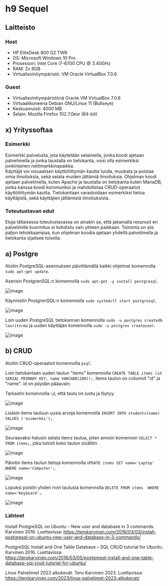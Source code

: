 # h9 Sequel

## Laitteisto  

### Host  

* HP EliteDesk 800 G2 TWR  
* OS: Microsoft Windows 10 Pro  
* Prosessori: Intel Core i7-6700 CPU @ 3.40GHz  
* RAM: 2x 8GB  
* Virtualisointiympäristö: VM Oracle VirtualBox 7.0.6  

### Guest
* Virtualisointiympäristönä Oracle VM VirtualBox 7.0.6  
* Virtuaalikoneena Debian GNU/Linux 11 (Bullseye)  
* Keskusmuisti: 4000 MB   
* Selain: Mozilla Firefox 102.7.0esr (64-bit)  

## x) Yrityssoftaa  

### Esimerkki  
Esimerkki palvelusta, jota käytetään selaimella, jonka koodi ajetaan palvelimella ja jonka taustalla on tietokanta, voisi olla esimerkiksi jonkinlainen nettimarkkinapaikka.  
Käyttäjä voi visuaalisen käyttöliittymän kautta luoda, muokata ja poistaa omia ilmoituksia, sekä selata muiden jättämiä ilmoituksia. Ohjelman koodi ajetaan palvelimella, kuten Apache ja taustalla on tietokanta kuten MariaDB, jonka kanssa koodi kommunikoi ja mahdollistaa CRUD-operaatiot käyttöliittymän kautta. Tietokantaan varastoidaan esimerkiksi tietoa käyttäjistä, sekä käyttäjien jättämistä ilmoituksista.  

### Toteutustavan edut  

Etuja tällaisessa toteutustavassa on ainakin se, että jakamalla resurssit eri palvelimille kuormitus ei kohdistu vain yhteen paikkaan. Toiminta on siis paljon tehokkaampaa, kun ohjelman koodia ajetaan yhdellä palvelimella ja tietokanta sijaitsee toisella.  

## a) Postgre  

Aloitin PostgreSQL-asennuksen päivittämällä kaikki ohjelmat komennolla ```sudo apt-get update```.  

Asensin PostgrenSQL:n komennolla ```sudo apt-get -y install postgresql```.  

![image](https://user-images.githubusercontent.com/90974678/219356895-0dcab9f6-b7bb-48a5-aa63-a5f24b0ef8d9.png)  

Käynnistin PostgrenSQL:n komennolla ```sudo systemctl start postgresql```.  

![image](https://user-images.githubusercontent.com/90974678/219357254-19ccac97-ab30-4bbc-a723-a4493f951a9f.png)  

Loin uuden PostgreSQL tietokannan komennolla ```sudo -u postgres createdb lauritorma``` ja uuden käyttäjän komennolla ```sudo -u postgres createuser```.  

![image](https://user-images.githubusercontent.com/90974678/219357477-04105c55-ada9-44f2-8360-d98464f97148.png) 


## b) CRUD  

Aloitin CRUD-operaatiot komennolla ```psql```.  

Loin tietokantaan uuden taulun "items" komennolla ```CREATE TABLE items (id SERIAL PRIMARY KEY, name VARCHAR(200));```. items taulun on columnit "id" ja "name". id on pöydän pääavain.  

Tarkastin komennolla ```\d```, että taulu on luotu ja löytyy.  

![image](https://user-images.githubusercontent.com/90974678/219359203-b6a8af91-868d-4d90-a379-e9ce7461664a.png)

Lisäsin items tauluun uusia arvoja komennolla ```INSERT INTO students(name) VALUES ('esimerkki');```.  

![image](https://user-images.githubusercontent.com/90974678/219360145-a3435d94-4a42-4d9a-b096-e468d2e6f3cf.png) 

Seuraavaksi halusin selata items taulua, joten annoin komennon ```SELECT * FROM items;```, joka tulosti koko taulun sisällön.  

![image](https://user-images.githubusercontent.com/90974678/219360499-cf4295d2-4e5a-4409-b6b7-62ae11cc0b3a.png)  

Päivitin items taulun tietoja komennolla ```UPDATE items SET name='Laptop' WHERE name='Computer';```.  

![image](https://user-images.githubusercontent.com/90974678/219360761-c792bf7c-e5fe-47a8-a8c7-1b045f00663a.png)

Lopuksi poistin yhden rivin taulusta komennolla ```DELETE FROM items  WHERE name='Keyboard';```.  

![image](https://user-images.githubusercontent.com/90974678/219361121-109528aa-727e-49dd-b6be-867a2d936359.png)


### Lähteet

Install PostgreSQL on Ubuntu – New user and database in 3 commands. Karvinen 2016. Luettavissa: https://terokarvinen.com/2016/03/03/install-postgresql-on-ubuntu-new-user-and-database-in-3-commands/  

PostgreSQL Install and One Table Database – SQL CRUD tutorial for Ubuntu. Karvinen 2016. Luettavissa: https://terokarvinen.com/2016/03/05/postgresql-install-and-one-table-database-sql-crud-tutorial-for-ubuntu/

Linux Palvelimet 2023 alkukevät. Tero Karvinen 2023. Luettavissa: https://terokarvinen.com/2023/linux-palvelimet-2023-alkukevat/  



